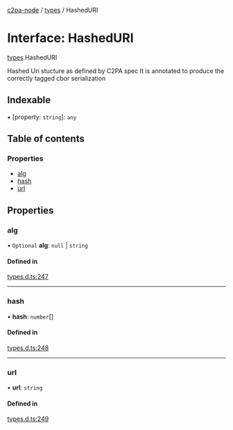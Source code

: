 [c2pa-node](../README.md) / [types](../modules/types.md) / HashedURI

# Interface: HashedURI

[types](../modules/types.md).HashedURI

Hashed Uri stucture as defined by C2PA spec It is annotated to produce the correctly
tagged cbor serialization

## Indexable

▪ [property: `string`]: `any`

## Table of contents

### Properties

- [alg](types.HashedURI.md#alg)
- [hash](types.HashedURI.md#hash)
- [url](types.HashedURI.md#url)

## Properties

### alg

• `Optional` **alg**: ``null`` \| `string`

#### Defined in

[types.d.ts:247](https://github.com/crandmck/c2pa-node/blob/34230bb/js-src/types.d.ts#L247)

___

### hash

• **hash**: `number`[]

#### Defined in

[types.d.ts:248](https://github.com/crandmck/c2pa-node/blob/34230bb/js-src/types.d.ts#L248)

___

### url

• **url**: `string`

#### Defined in

[types.d.ts:249](https://github.com/crandmck/c2pa-node/blob/34230bb/js-src/types.d.ts#L249)
